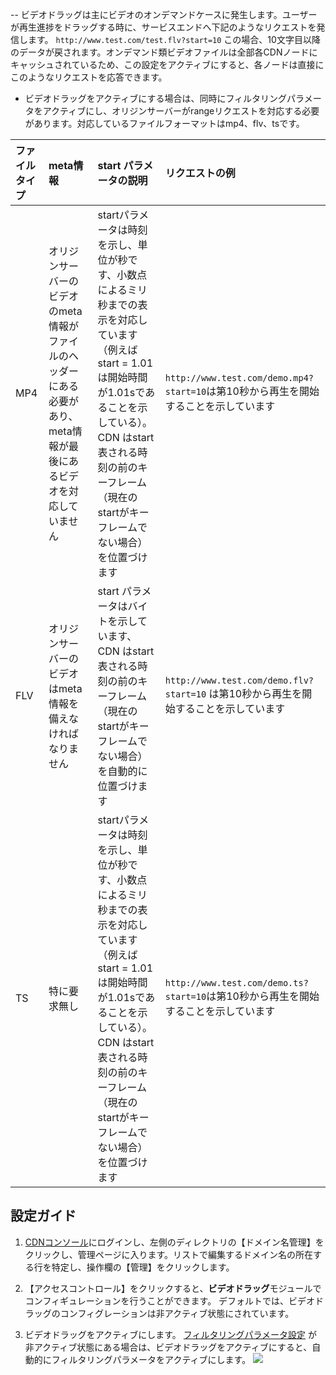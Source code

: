 -- ビデオドラッグは主にビデオのオンデマンドケースに発生します。ユーザーが再生進捗をドラッグする時に、サービスエンドへ下記のようなリクエストを発信します。
`http://www.test.com/test.flv?start=10`
  この場合、10文字目以降のデータが戻されます。オンデマンド類ビデオファイルは全部各CDNノードにキャッシュされているため、この設定をアクティブにすると、各ノードは直接にこのようなリクエストを応答できます。

- ビデオドラッグをアクティブにする場合は、同時にフィルタリングパラメータをアクティブにし、オリジンサーバーがrangeリクエストを対応する必要があります。対応しているファイルフォーマットはmp4、flv、tsです。

| ファイルタイプ | meta情報                                                    | start パラメータの説明                                               | リクエストの例                                                     |
| :------- | :----------------------------------------------------------- | :----------------------------------------------------------- | :----------------------------------------------------------- |
| MP4      | オリジンサーバーのビデオのmeta情報がファイルのヘッダーにある必要があり、meta情報が最後にあるビデオを対応していません | startパラメータは時刻を示し、単位が秒です、小数点によるミリ秒までの表示を対応しています（例えば start = 1.01は開始時間が1.01sであることを示している）。CDN はstart表される時刻の前のキーフレーム（現在のstartがキーフレームでない場合）を位置づけます| `http://www.test.com/demo.mp4?start=10`は第10秒から再生を開始することを示しています |
| FLV      | オリジンサーバーのビデオはmeta情報を備えなければなりません                                   | start パラメータはバイトを示しています、CDN はstart表される時刻の前のキーフレーム（現在のstartがキーフレームでない場合）を自動的に位置づけます| `http://www.test.com/demo.flv?start=10` は第10秒から再生を開始することを示しています |
| TS       | 特に要求無し                                                   |  startパラメータは時刻を示し、単位が秒です、小数点によるミリ秒までの表示を対応しています（例えば start = 1.01は開始時間が1.01sであることを示している）。CDN はstart表される時刻の前のキーフレーム（現在のstartがキーフレームでない場合）を位置づけます | `http://www.test.com/demo.ts?start=10`は第10秒から再生を開始することを示しています|

## 設定ガイド
1. [CDNコンソール](https://console.cloud.tencent.com/cdn)にログインし、左側のディレクトリの【ドメイン名管理】をクリックし、管理ページに入ります。リストで編集するドメイン名の所在する行を特定し、操作欄の【管理】をクリックします。

2. 【アクセスコントロール】をクリックすると、**ビデオドラッグ**モジュールでコンフィギュレーションを行うことができます。
	 デフォルトでは、ビデオドラッグのコンフィグレーションは非アクティブ状態にされています。

3. ビデオドラッグをアクティブにします。 [フィルタリングパラメータ設定](https://intl.cloud.tencent.com/document/product/228/6291) が非アクティブ状態にある場合は、ビデオドラッグをアクティブにすると、自動的にフィルタリングパラメータをアクティブにします。
![](https://main.qcloudimg.com/raw/36d2c0ef77d57bb1fa180b8d89134369.jpg)

